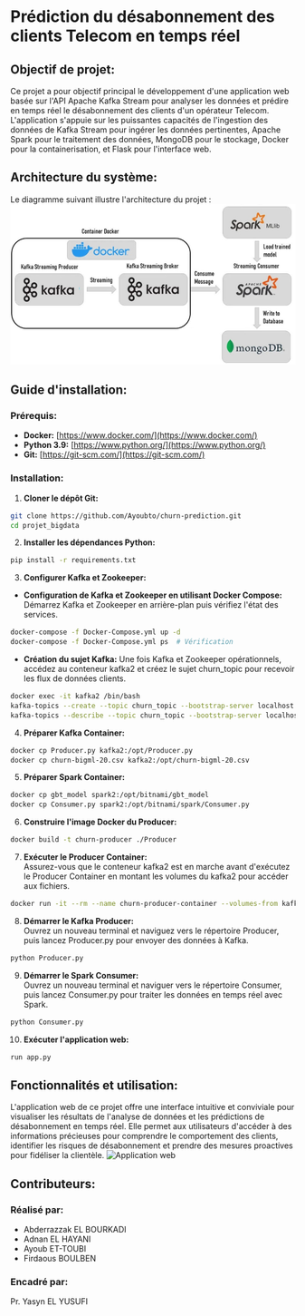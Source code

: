 # Prédiction du désabonnement des clients Telecom en temps réel

## Objectif de projet:
Ce projet a pour objectif principal le développement d'une application web basée sur l'API Apache Kafka Stream pour analyser les données et prédire en temps réel le désabonnement des clients d'un opérateur Telecom. L'application s'appuie sur les puissantes capacités de l'ingestion des données de Kafka Stream pour ingérer les données pertinentes, Apache Spark pour le traitement des données, MongoDB pour le stockage, Docker pour la containerisation, et Flask pour l'interface web.

## Architecture du système:
Le diagramme suivant illustre l'architecture du projet :
![Architecture du système](flow_chart.png)

## Guide d'installation:

### Prérequis:
* **Docker:** [https://www.docker.com/](https://www.docker.com/)
* **Python 3.9:** [https://www.python.org/](https://www.python.org/)
* **Git:** [https://git-scm.com/](https://git-scm.com/)

### Installation:

1. **Cloner le dépôt Git:**
```bash
git clone https://github.com/Ayoubto/churn-prediction.git
cd projet_bigdata
```

2. **Installer les dépendances Python:**
```bash
pip install -r requirements.txt
```

3. **Configurer Kafka et Zookeeper:**
* **Configuration de Kafka et Zookeeper en utilisant Docker Compose:** Démarrez Kafka et Zookeeper en arrière-plan puis vérifiez l'état des services.
```bash
docker-compose -f Docker-Compose.yml up -d
docker-compose -f Docker-Compose.yml ps  # Vérification
```
* **Création du sujet Kafka:** Une fois Kafka et Zookeeper opérationnels, accédez au conteneur kafka2 et créez le sujet churn_topic pour recevoir les flux de données clients.
```bash
docker exec -it kafka2 /bin/bash
kafka-topics --create --topic churn_topic --bootstrap-server localhost:9092
kafka-topics --describe --topic churn_topic --bootstrap-server localhost:9092  # Vérification
```

4. **Préparer Kafka Container:**
```bash
docker cp Producer.py kafka2:/opt/Producer.py
docker cp churn-bigml-20.csv kafka2:/opt/churn-bigml-20.csv
```

5. **Préparer Spark Container:**
```bash
docker cp gbt_model spark2:/opt/bitnami/gbt_model
docker cp Consumer.py spark2:/opt/bitnami/spark/Consumer.py
```

6. **Construire l'image Docker du Producer:**
```bash
docker build -t churn-producer ./Producer
```

7. **Exécuter le Producer Container:**
<br>Assurez-vous que le conteneur kafka2 est en marche avant d'exécutez le Producer Container en montant les volumes du kafka2 pour accéder aux fichiers.
```bash
docker run -it --rm --name churn-producer-container --volumes-from kafka2 churn-producer
```

8. **Démarrer le Kafka Producer:**
<br>Ouvrez un nouveau terminal et naviguez vers le répertoire Producer, puis lancez Producer.py pour envoyer des données à Kafka.
```bash
python Producer.py
```

9. **Démarrer le Spark Consumer:**
<br>Ouvrez un nouveau terminal et naviguer vers le répertoire Consumer, puis lancez Consumer.py pour traiter les données en temps réel avec Spark.
```bash
python Consumer.py
```

10. **Exécuter l'application web:**
```bash
run app.py
```

## Fonctionnalités et utilisation:
L'application web de ce projet offre une interface intuitive et conviviale pour visualiser les résultats de l'analyse de données et les prédictions de désabonnement en temps réel. Elle permet aux utilisateurs d'accéder à des informations précieuses pour comprendre le comportement des clients, identifier les risques de désabonnement et prendre des mesures proactives pour fidéliser la clientèle.
![Application web](web_interface.png)

## Contributeurs:

### Réalisé par:
* Abderrazzak EL BOURKADI
* Adnan EL HAYANI
* Ayoub ET-TOUBI
* Firdaous BOULBEN

### Encadré par:
Pr. Yasyn EL YUSUFI

